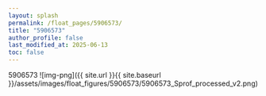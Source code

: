 ```yaml
---
layout: splash
permalink: /float_pages/5906573/
title: "5906573"
author_profile: false
last_modified_at: 2025-06-13
toc: false
---
```

 
5906573
![img-png]({{ site.url }}{{ site.baseurl }}/assets/images/float_figures/5906573/5906573_Sprof_processed_v2.png)